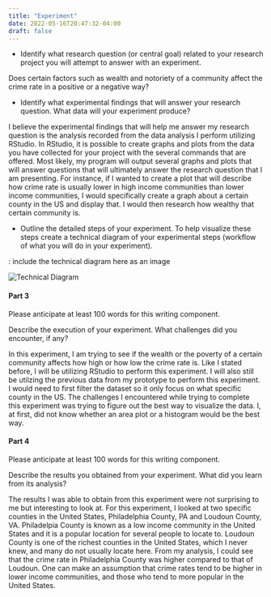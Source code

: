 ```yaml
---
title: "Experiment"
date: 2022-05-16T20:47:32-04:00
draft: false
---
```

+ Identify what research question (or central goal) related to your research project you will attempt to answer with an experiment.

Does certain factors such as wealth and notoriety of a community affect the crime rate in a positive or a negative way?


+ Identify what experimental findings that will answer your research question. What data will
your experiment produce?

I believe the experimental findings that will help me answer my research question is the analysis recorded from the data analysis I perform utilizing RStudio. In RStudio, it is possible to create graphs and plots from the data you have collected for your project with the several commands that are offered. Most likely, my program will output several graphs and plots that will answer questions that will ultimately answer the research question that I am presenting. For instance, if I wanted to create a plot that will describe how crime rate is usually lower in high income communities than lower income communities, I would specifically create a graph about a certain county in the US and display that. I would then research how wealthy that certain community is.


+ Outline the detailed steps of your experiment. To help visualize these steps create a technical diagram of your experimental steps (workflow of what you will do in your experiment).

: include the technical diagram here as an image

![Technical Diagram](Pictures/flowchart.png)

#### Part 3
Please anticipate at least 100 words for this writing component.

Describe the execution of your experiment. What challenges did you encounter, if any?

In this experiment, I am trying to see if the wealth or the poverty of a certain community affects how high or how low the crime rate is. Like I stated before, I will be utilizing RStudio to perform this experiment. I will also still be utilzing the previous data from my prototype to perform this experiment. I would need to first filter the dataset so it only focus on what specific county in the US. The challenges I encountered while trying to complete this experiment was trying to figure out the best way to visualize the data. I, at first, did not know whether an area plot or a histogram would be the best way.


#### Part 4
Please anticipate at least 100 words for this writing component.

Describe the results you obtained from your experiment. What did you learn from its analysis?

The results I was able to obtain from this experiment were not surprising to me but interesting to look at. For this experiment, I looked at two specific counties in the United States, Philadelphia County, PA and Loudoun County, VA. Philadelpia County is known as a low income community in the United States and it is a popular location for several people to locate to. Loudoun County is one of the richest counties in the United States, which I never knew, and many do not usually locate here. From my analysis, I could see that the crime rate in Philadelphia County was higher compared to that of Loudoun. One can make an assumption that crime rates tend to be higher in lower income communities, and those who tend to more popular in the United States.
